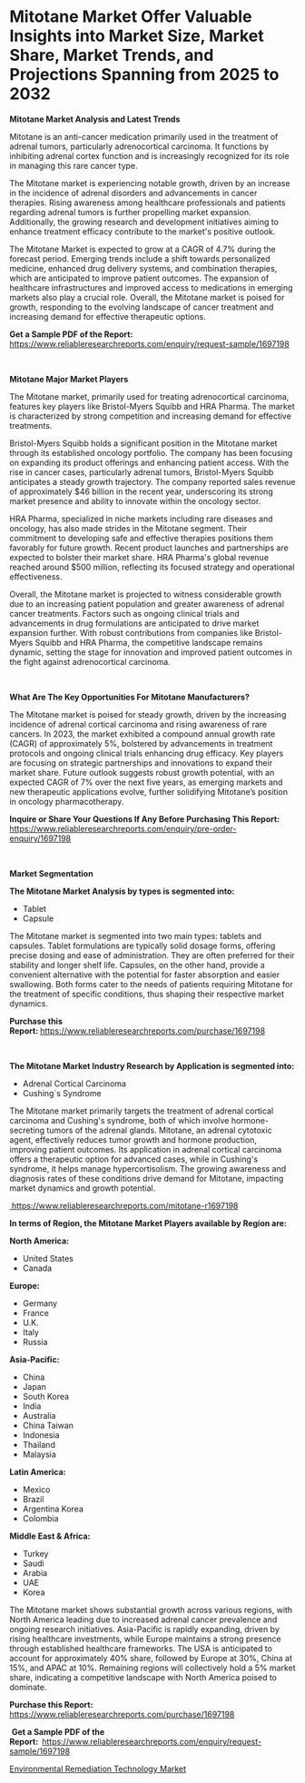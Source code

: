 <p><h1>Mitotane Market Offer Valuable Insights into Market Size, Market Share, Market Trends, and Projections Spanning from 2025 to 2032</h1></p><p><strong>Mitotane Market Analysis and Latest Trends</strong></p>
<p><p>Mitotane is an anti-cancer medication primarily used in the treatment of adrenal tumors, particularly adrenocortical carcinoma. It functions by inhibiting adrenal cortex function and is increasingly recognized for its role in managing this rare cancer type. </p><p>The Mitotane market is experiencing notable growth, driven by an increase in the incidence of adrenal disorders and advancements in cancer therapies. Rising awareness among healthcare professionals and patients regarding adrenal tumors is further propelling market expansion. Additionally, the growing research and development initiatives aiming to enhance treatment efficacy contribute to the market's positive outlook.</p><p>The Mitotane Market is expected to grow at a CAGR of 4.7% during the forecast period. Emerging trends include a shift towards personalized medicine, enhanced drug delivery systems, and combination therapies, which are anticipated to improve patient outcomes. The expansion of healthcare infrastructures and improved access to medications in emerging markets also play a crucial role. Overall, the Mitotane market is poised for growth, responding to the evolving landscape of cancer treatment and increasing demand for effective therapeutic options.</p></p>
<p><strong>Get a Sample PDF of the Report:&nbsp;</strong> <a href="https://www.reliableresearchreports.com/enquiry/request-sample/1697198?utm_campaign=37&utm_medium=2&utm_source=Github&utm_content=ia&utm_term=08012025&utm_id=mitotane">https://www.reliableresearchreports.com/enquiry/request-sample/1697198</a></p>
<p>&nbsp;</p>
<p><strong>Mitotane Major Market Players</strong></p>
<p><p>The Mitotane market, primarily used for treating adrenocortical carcinoma, features key players like Bristol-Myers Squibb and HRA Pharma. The market is characterized by strong competition and increasing demand for effective treatments.</p><p>Bristol-Myers Squibb holds a significant position in the Mitotane market through its established oncology portfolio. The company has been focusing on expanding its product offerings and enhancing patient access. With the rise in cancer cases, particularly adrenal tumors, Bristol-Myers Squibb anticipates a steady growth trajectory. The company reported sales revenue of approximately $46 billion in the recent year, underscoring its strong market presence and ability to innovate within the oncology sector.</p><p>HRA Pharma, specialized in niche markets including rare diseases and oncology, has also made strides in the Mitotane segment. Their commitment to developing safe and effective therapies positions them favorably for future growth. Recent product launches and partnerships are expected to bolster their market share. HRA Pharma's global revenue reached around $500 million, reflecting its focused strategy and operational effectiveness.</p><p>Overall, the Mitotane market is projected to witness considerable growth due to an increasing patient population and greater awareness of adrenal cancer treatments. Factors such as ongoing clinical trials and advancements in drug formulations are anticipated to drive market expansion further. With robust contributions from companies like Bristol-Myers Squibb and HRA Pharma, the competitive landscape remains dynamic, setting the stage for innovation and improved patient outcomes in the fight against adrenocortical carcinoma.</p></p>
<p>&nbsp;</p>
<p><strong>What Are The Key Opportunities For Mitotane Manufacturers?</strong></p>
<p><p>The Mitotane market is poised for steady growth, driven by the increasing incidence of adrenal cortical carcinoma and rising awareness of rare cancers. In 2023, the market exhibited a compound annual growth rate (CAGR) of approximately 5%, bolstered by advancements in treatment protocols and ongoing clinical trials enhancing drug efficacy. Key players are focusing on strategic partnerships and innovations to expand their market share. Future outlook suggests robust growth potential, with an expected CAGR of 7% over the next five years, as emerging markets and new therapeutic applications evolve, further solidifying Mitotane’s position in oncology pharmacotherapy.</p></p>
<p><strong>Inquire or Share Your Questions If Any Before Purchasing This Report:</strong> <a href="https://www.reliableresearchreports.com/enquiry/pre-order-enquiry/1697198?utm_campaign=37&utm_medium=2&utm_source=Github&utm_content=ia&utm_term=08012025&utm_id=mitotane">https://www.reliableresearchreports.com/enquiry/pre-order-enquiry/1697198</a></p>
<p>&nbsp;</p>
<p><strong>Market Segmentation</strong></p>
<p><strong>The Mitotane Market Analysis by types is segmented into:</strong></p>
<p><ul><li>Tablet</li><li>Capsule</li></ul></p>
<p><p>The Mitotane market is segmented into two main types: tablets and capsules. Tablet formulations are typically solid dosage forms, offering precise dosing and ease of administration. They are often preferred for their stability and longer shelf life. Capsules, on the other hand, provide a convenient alternative with the potential for faster absorption and easier swallowing. Both forms cater to the needs of patients requiring Mitotane for the treatment of specific conditions, thus shaping their respective market dynamics.</p></p>
<p><strong>Purchase this Report:&nbsp;</strong><a href="https://www.reliableresearchreports.com/purchase/1697198?utm_campaign=37&utm_medium=2&utm_source=Github&utm_content=ia&utm_term=08012025&utm_id=mitotane">https://www.reliableresearchreports.com/purchase/1697198</a></p>
<p>&nbsp;</p>
<p><strong>The Mitotane Market Industry Research by Application is segmented into:</strong></p>
<p><ul><li>Adrenal Cortical Carcinoma</li><li>Cushing`s Syndrome</li></ul></p>
<p><p>The Mitotane market primarily targets the treatment of adrenal cortical carcinoma and Cushing's syndrome, both of which involve hormone-secreting tumors of the adrenal glands. Mitotane, an adrenal cytotoxic agent, effectively reduces tumor growth and hormone production, improving patient outcomes. Its application in adrenal cortical carcinoma offers a therapeutic option for advanced cases, while in Cushing's syndrome, it helps manage hypercortisolism. The growing awareness and diagnosis rates of these conditions drive demand for Mitotane, impacting market dynamics and growth potential.</p></p>
<p><a href="https://www.reliableresearchreports.com/mitotane-r1697198?utm_campaign=37&utm_medium=2&utm_source=Github&utm_content=ia&utm_term=08012025&utm_id=mitotane">&nbsp;https://www.reliableresearchreports.com/mitotane-r1697198</a></p>
<p><strong>In terms of Region, the Mitotane Market Players available by Region are:</strong></p>
<p>
    <p> <strong> North America: </strong>
        <ul>
            <li>United States</li>
            <li>Canada</li>
        </ul>
        </p> 
    <p> <strong> Europe: </strong>
        <ul>
            <li>Germany</li>
            <li>France</li>
            <li>U.K.</li>
            <li>Italy</li>
            <li>Russia</li>
        </ul>
        </p> 
    <p> <strong> Asia-Pacific: </strong>
        <ul>
            <li>China</li>
            <li>Japan</li>
            <li>South Korea</li>
            <li>India</li>
            <li>Australia</li>
            <li>China Taiwan</li>
            <li>Indonesia</li>
            <li>Thailand</li>
            <li>Malaysia</li>
        </ul>
        </p> 
    <p> <strong> Latin America: </strong>
        <ul>
            <li>Mexico</li>
            <li>Brazil</li>
            <li>Argentina Korea</li>
            <li>Colombia</li>
        </ul>
        </p> 
    <p> <strong> Middle East & Africa: </strong>
        <ul>
            <li>Turkey</li>
            <li>Saudi</li>
            <li>Arabia</li>
            <li>UAE</li>
            <li>Korea</li>
        </ul>
    </p>
    </p>
<p><p>The Mitotane market shows substantial growth across various regions, with North America leading due to increased adrenal cancer prevalence and ongoing research initiatives. Asia-Pacific is rapidly expanding, driven by rising healthcare investments, while Europe maintains a strong presence through established healthcare frameworks. The USA is anticipated to account for approximately 40% share, followed by Europe at 30%, China at 15%, and APAC at 10%. Remaining regions will collectively hold a 5% market share, indicating a competitive landscape with North America poised to dominate.</p></p>
<p><strong>Purchase this Report: </strong><a href="https://www.reliableresearchreports.com/purchase/1697198?utm_campaign=37&utm_medium=2&utm_source=Github&utm_content=ia&utm_term=08012025&utm_id=mitotane">https://www.reliableresearchreports.com/purchase/1697198</a></p>
<p>&nbsp;<strong>Get a Sample PDF of the Report:&nbsp;&nbsp;</strong><a href="https://www.reliableresearchreports.com/enquiry/request-sample/1697198?utm_campaign=37&utm_medium=2&utm_source=Github&utm_content=ia&utm_term=08012025&utm_id=mitotane">https://www.reliableresearchreports.com/enquiry/request-sample/1697198</a></p>
<p><strong></strong></p>
<p><p><a href="https://github.com/wwwkeltoum/Market-Research-Report-List-5/blob/main/environmental-remediation-technology-market.md?utm_campaign=37&utm_medium=2&utm_source=Github&utm_content=ia&utm_term=08012025&utm_id=mitotane">Environmental Remediation Technology Market</a></p></p>